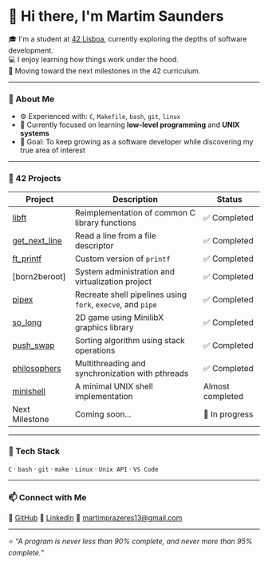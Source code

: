 # 👋 Hi there, I'm Martim Saunders

🎓 I'm a student at [42 Lisboa](https://www.42lisboa.com), currently exploring the depths of software development.  
💻 I enjoy learning how things work under the hood.  
🚀 Moving toward the next milestones in the 42 curriculum.

---

### 🧠 About Me
- ⚙️ Experienced with: `C`, `Makefile`, `bash`, `git`, `linux`
- 🌱 Currently focused on learning **low-level programming** and **UNIX systems**
- 🎯 Goal: To keep growing as a software developer while discovering my true area of interest

---

### 📂 42 Projects
| Project | Description | Status |
|----------|--------------|--------|
| [libft](https://github.com/martimsaunders/libft) | Reimplementation of common C library functions | ✅ Completed | 125%
| [get_next_line](https://github.com/martimsaunders/get_next_line) | Read a line from a file descriptor | ✅ Completed | 125%
| [ft_printf](https://github.com/martimsaunders/ft_printf) | Custom version of `printf` | ✅ Completed | 100%
| [born2beroot] | System administration and virtualization project | ✅ Completed | 125%
| [pipex](https://github.com/martimsaunders/pipex) | Recreate shell pipelines using `fork`, `execve`, and `pipe` | ✅ Completed | 125%
| [so_long](https://github.com/martimsaunders/so_long) | 2D game using MinilibX graphics library | ✅ Completed | 125%
| [push_swap](https://github.com/martimsaunders/push_swap) | Sorting algorithm using stack operations | ✅ Completed | 90%
[philosophers](https://github.com/martimsaunders/philosophers) | Multithreading and synchronization with pthreads | ✅ Completed | 100%
| [minishell](https://github.com/martimsaunders/minishell) | A minimal UNIX shell implementation | Almost completed |
| Next Milestone | Coming soon... | 🚧 In progress |

---

### 🧰 Tech Stack
`C` · `bash` · `git` · `make` · `Linux` · `Unix API` · `VS Code`  

---

### 📫 Connect with Me
🐙 [GitHub](https://github.com/martimsaunders)
💼 [LinkedIn](https://www.linkedin.com/in/martim-saunders-2a861a327)
📧 [martimprazeres13@gmail.com](mailto:martimprazeres13@gmail.com) 

---

⭐️ *“A program is never less than 90% complete, and never more than 95% complete.”*
